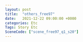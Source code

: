```yaml
---
layout: post
title:  "others_free97"
date:   2021-12-22 09:00:00 +0000
categories: Etc
Tags: Story Etc
SceneCode: ["scene_free97_q1_s20"]
---
```


